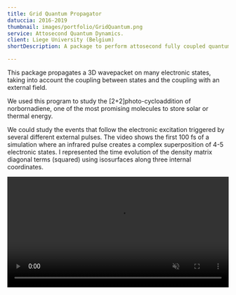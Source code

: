 ```yaml
---
title: Grid Quantum Propagator
datuccia: 2016-2019
thumbnail: images/portfolio/GridQuantum.png
service: Attosecond Quantum Dynamics.
client: Liege University (Belgium)
shortDescription: A package to perform attosecond fully coupled quantum molecular dynamics.

---
```

This package propagates a 3D wavepacket on many electronic states, taking into account the coupling between states and the coupling with an external field.

We used this program to study the [2+2]photo-cycloaddition of norbornadiene, one of the most promising molecules to store solar or thermal energy. 

We could study the events that follow the electronic excitation triggered by several different external pulses. The video shows the first 100 fs of a simulation where an infrared pulse creates a complex superposition of 4-5 electronic states. I represented the time evolution of the density matrix diagonal terms (squared) using isosurfaces along three internal coordinates.
<div>
    <video width="100%" loop="true" autoplay="true" muted="true" style='
    -webkit-mask: url({{"images/skill/skill-mask-svg.svg" | absURL}});
    -webkit-mask-repeat: no-repeat;
    -webkit-mask-size: contain;
    -webkit-mask-position: center center;'>
    <source src="/images/portfolio/140.mp4" type="video/mp4" />
    Your browser does not support the video tag.
    </video>
</div>

